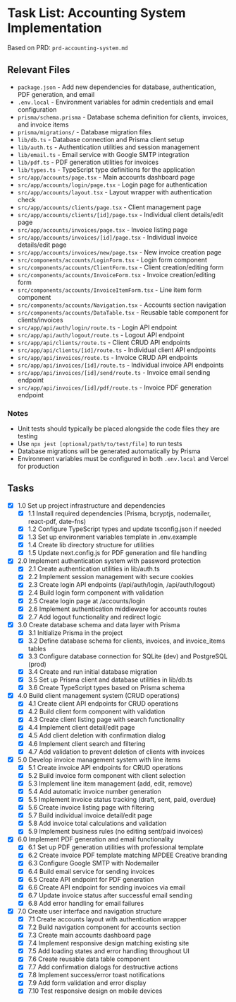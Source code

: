 # Task List: Accounting System Implementation

Based on PRD: `prd-accounting-system.md`

## Relevant Files

- `package.json` - Add new dependencies for database, authentication, PDF generation, and email
- `.env.local` - Environment variables for admin credentials and email configuration
- `prisma/schema.prisma` - Database schema definition for clients, invoices, and invoice items
- `prisma/migrations/` - Database migration files
- `lib/db.ts` - Database connection and Prisma client setup
- `lib/auth.ts` - Authentication utilities and session management
- `lib/email.ts` - Email service with Google SMTP integration
- `lib/pdf.ts` - PDF generation utilities for invoices
- `lib/types.ts` - TypeScript type definitions for the application
- `src/app/accounts/page.tsx` - Main accounts dashboard page
- `src/app/accounts/login/page.tsx` - Login page for authentication
- `src/app/accounts/layout.tsx` - Layout wrapper with authentication check
- `src/app/accounts/clients/page.tsx` - Client management page
- `src/app/accounts/clients/[id]/page.tsx` - Individual client details/edit page
- `src/app/accounts/invoices/page.tsx` - Invoice listing page
- `src/app/accounts/invoices/[id]/page.tsx` - Individual invoice details/edit page
- `src/app/accounts/invoices/new/page.tsx` - New invoice creation page
- `src/components/accounts/LoginForm.tsx` - Login form component
- `src/components/accounts/ClientForm.tsx` - Client creation/editing form
- `src/components/accounts/InvoiceForm.tsx` - Invoice creation/editing form
- `src/components/accounts/InvoiceItemForm.tsx` - Line item form component
- `src/components/accounts/Navigation.tsx` - Accounts section navigation
- `src/components/accounts/DataTable.tsx` - Reusable table component for clients/invoices
- `src/app/api/auth/login/route.ts` - Login API endpoint
- `src/app/api/auth/logout/route.ts` - Logout API endpoint
- `src/app/api/clients/route.ts` - Client CRUD API endpoints
- `src/app/api/clients/[id]/route.ts` - Individual client API endpoints
- `src/app/api/invoices/route.ts` - Invoice CRUD API endpoints
- `src/app/api/invoices/[id]/route.ts` - Individual invoice API endpoints
- `src/app/api/invoices/[id]/send/route.ts` - Invoice email sending endpoint
- `src/app/api/invoices/[id]/pdf/route.ts` - Invoice PDF generation endpoint

### Notes

- Unit tests should typically be placed alongside the code files they are testing
- Use `npx jest [optional/path/to/test/file]` to run tests
- Database migrations will be generated automatically by Prisma
- Environment variables must be configured in both `.env.local` and Vercel for production

## Tasks

- [x] 1.0 Set up project infrastructure and dependencies
  - [x] 1.1 Install required dependencies (Prisma, bcryptjs, nodemailer, react-pdf, date-fns)
  - [x] 1.2 Configure TypeScript types and update tsconfig.json if needed
  - [x] 1.3 Set up environment variables template in .env.example
  - [x] 1.4 Create lib directory structure for utilities
  - [x] 1.5 Update next.config.js for PDF generation and file handling

- [x] 2.0 Implement authentication system with password protection
  - [x] 2.1 Create authentication utilities in lib/auth.ts
  - [x] 2.2 Implement session management with secure cookies
  - [x] 2.3 Create login API endpoints (/api/auth/login, /api/auth/logout)
  - [x] 2.4 Build login form component with validation
  - [x] 2.5 Create login page at /accounts/login
  - [x] 2.6 Implement authentication middleware for accounts routes
  - [x] 2.7 Add logout functionality and redirect logic

- [x] 3.0 Create database schema and data layer with Prisma
  - [x] 3.1 Initialize Prisma in the project
  - [x] 3.2 Define database schema for clients, invoices, and invoice_items tables
  - [x] 3.3 Configure database connection for SQLite (dev) and PostgreSQL (prod)
  - [x] 3.4 Create and run initial database migration
  - [x] 3.5 Set up Prisma client and database utilities in lib/db.ts
  - [x] 3.6 Create TypeScript types based on Prisma schema

- [x] 4.0 Build client management system (CRUD operations)
  - [x] 4.1 Create client API endpoints for CRUD operations
  - [x] 4.2 Build client form component with validation
  - [x] 4.3 Create client listing page with search functionality
  - [x] 4.4 Implement client detail/edit page
  - [x] 4.5 Add client deletion with confirmation dialog
  - [x] 4.6 Implement client search and filtering
  - [x] 4.7 Add validation to prevent deletion of clients with invoices

- [x] 5.0 Develop invoice management system with line items
  - [x] 5.1 Create invoice API endpoints for CRUD operations
  - [x] 5.2 Build invoice form component with client selection
  - [x] 5.3 Implement line item management (add, edit, remove)
  - [x] 5.4 Add automatic invoice number generation
  - [x] 5.5 Implement invoice status tracking (draft, sent, paid, overdue)
  - [x] 5.6 Create invoice listing page with filtering
  - [x] 5.7 Build individual invoice detail/edit page
  - [x] 5.8 Add invoice total calculations and validation
  - [x] 5.9 Implement business rules (no editing sent/paid invoices)

- [x] 6.0 Implement PDF generation and email functionality
  - [x] 6.1 Set up PDF generation utilities with professional template
  - [x] 6.2 Create invoice PDF template matching MPDEE Creative branding
  - [x] 6.3 Configure Google SMTP with Nodemailer
  - [x] 6.4 Build email service for sending invoices
  - [x] 6.5 Create API endpoint for PDF generation
  - [x] 6.6 Create API endpoint for sending invoices via email
  - [x] 6.7 Update invoice status after successful email sending
  - [x] 6.8 Add error handling for email failures

- [x] 7.0 Create user interface and navigation structure
  - [x] 7.1 Create accounts layout with authentication wrapper
  - [x] 7.2 Build navigation component for accounts section
  - [x] 7.3 Create main accounts dashboard page
  - [x] 7.4 Implement responsive design matching existing site
  - [x] 7.5 Add loading states and error handling throughout UI
  - [x] 7.6 Create reusable data table component
  - [x] 7.7 Add confirmation dialogs for destructive actions
  - [x] 7.8 Implement success/error toast notifications
  - [x] 7.9 Add form validation and error display
  - [x] 7.10 Test responsive design on mobile devices 